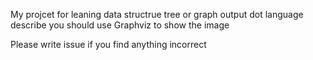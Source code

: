 My projcet for leaning data structrue
tree or graph output dot language describe
you should use Graphviz to show the image

Please write issue if you find anything incorrect

